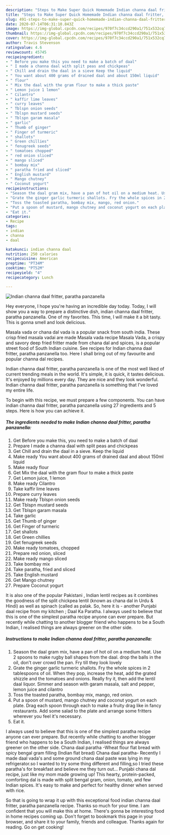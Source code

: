 ```yaml
---
description: "Steps to Make Super Quick Homemade Indian channa daal fritter, paratha panzanella"
title: "Steps to Make Super Quick Homemade Indian channa daal fritter, paratha panzanella"
slug: 491-steps-to-make-super-quick-homemade-indian-channa-daal-fritter-paratha-panzanella
date: 2020-07-14T06:31:10.843Z
image: https://img-global.cpcdn.com/recipes/970f7c34ccd290a1/751x532cq70/indian-channa-daal-fritter-paratha-panzanella-recipe-main-photo.jpg
thumbnail: https://img-global.cpcdn.com/recipes/970f7c34ccd290a1/751x532cq70/indian-channa-daal-fritter-paratha-panzanella-recipe-main-photo.jpg
cover: https://img-global.cpcdn.com/recipes/970f7c34ccd290a1/751x532cq70/indian-channa-daal-fritter-paratha-panzanella-recipe-main-photo.jpg
author: Travis Stevenson
ratingvalue: 4.6
reviewcount: 45745
recipeingredient:
- " Before you make this you need to make a batch of daal"
- " I made a channa daal with split peas and chickpeas"
- " Chill and drain the daal in a sieve Keep the liquid"
- " You want about 400 grams of drained daal and about 150ml liquid"
- " flour"
- " Mix the daal with the gram flour to make a thick paste"
- " Lemon juice 1 lemon"
- " Cilantro"
- " kaffir lime leaves"
- " curry leaves"
- " Tblspn onion seeds"
- " Tblspn mustard seeds"
- " Tblspn garam masala"
- " garlic"
- " Thumb of ginger"
- " Finger of turmeric"
- " shallots"
- " Green chillies"
- " fenugreek seeds"
- " tomatoes chopped"
- " red onion sliced"
- " mango sliced"
- " bombay mix"
- " paratha fried and sliced"
- " English mustard"
- " Mango chutney"
- " Coconut yogurt"
recipeinstructions:
- "Season the daal gram mix, have a pan of hot oil on a medium heat. Use 2 spoons to make rugby ball shapes from the daal. drop the balls in the oil, don&#39;t over crowd the pan. Fry till they look lovely"
- "Grate the ginger garlic turmeric shallots. Fry the whole spices in 2 tablespoons of oil. When they pop, increase the heat, add the grated shizzle and the tomatoes and onions. Really fry it, then add the lentil daal liquor. Simmer and season with garam masala, salt and pepper, lemon juice and cilantro"
- "Toss the toasted paratha, bombay mix, mango, red onion."
- "Put a spoon of mustard, mango chutney and coconut yogurt on each plate. Drag each spoon through each to make a fruity drag like in fancy restaurants. Add some salad to the plate and arrange some fritters wherever you feel it&#39;s necessary."
- "Eat it."
categories:
- Recipe
tags:
- indian
- channa
- daal

katakunci: indian channa daal 
nutrition: 250 calories
recipecuisine: American
preptime: "PT34M"
cooktime: "PT52M"
recipeyield: "4"
recipecategory: Lunch

---
```



![Indian channa daal fritter, paratha panzanella](https://img-global.cpcdn.com/recipes/970f7c34ccd290a1/751x532cq70/indian-channa-daal-fritter-paratha-panzanella-recipe-main-photo.jpg)

Hey everyone, I hope you're having an incredible day today. Today, I will show you a way to prepare a distinctive dish, indian channa daal fritter, paratha panzanella. One of my favorites. This time, I will make it a bit tasty. This is gonna smell and look delicious.

Masala vada or chana dal vada is a popular snack from south india. These crisp fried masala vadai are made Masala vada recipe Masala Vada, a crispy and savory deep fried fritter made from chana dal and spices, is a popular street food of South Indian cuisine. See recipes for Indian channa daal fritter, paratha panzanella too. Here I shall bring out of my favourite and popular channa dal recipes.

Indian channa daal fritter, paratha panzanella is one of the most well liked of current trending meals in the world. It's simple, it is quick, it tastes delicious. It's enjoyed by millions every day. They are nice and they look wonderful. Indian channa daal fritter, paratha panzanella is something that I've loved my entire life.


To begin with this recipe, we must prepare a few components. You can have indian channa daal fritter, paratha panzanella using 27 ingredients and 5 steps. Here is how you can achieve it.

<!--inarticleads1-->

##### The ingredients needed to make Indian channa daal fritter, paratha panzanella:

1. Get  Before you make this, you need to make a batch of daal
1. Prepare  I made a channa daal with split peas and chickpeas
1. Get  Chill and drain the daal in a sieve. Keep the liquid
1. Make ready  You want about 400 grams of drained daal and about 150ml liquid
1. Make ready  flour
1. Get  Mix the daal with the gram flour to make a thick paste
1. Get  Lemon juice, 1 lemon
1. Make ready  Cilantro
1. Take  kaffir lime leaves
1. Prepare  curry leaves
1. Make ready  Tblspn onion seeds
1. Get  Tblspn mustard seeds
1. Get  Tblspn garam masala
1. Take  garlic
1. Get  Thumb of ginger
1. Get  Finger of turmeric
1. Get  shallots
1. Get  Green chillies
1. Get  fenugreek seeds
1. Make ready  tomatoes, chopped
1. Prepare  red onion, sliced
1. Make ready  mango sliced
1. Take  bombay mix
1. Take  paratha, fried and sliced
1. Take  English mustard
1. Get  Mango chutney
1. Prepare  Coconut yogurt


It is also one of the popular Pakistani , Indian lentil recipes as it combines the goodness of the split chickpea lentil (known as chana dal in Urdu &amp; Hindi) as well as spinach (called as palak. So, here it is - another Punjabi daal recipe from my kitchen ; Daal Ka Paratha. I always used to believe that this is one of the simplest paratha recipe anyone can ever prepare. But recently while chatting to another blogger friend who happens to be a South Indian, I realised things are always greener on the other side. 

<!--inarticleads2-->

##### Instructions to make Indian channa daal fritter, paratha panzanella:

1. Season the daal gram mix, have a pan of hot oil on a medium heat. Use 2 spoons to make rugby ball shapes from the daal. drop the balls in the oil, don&#39;t over crowd the pan. Fry till they look lovely
1. Grate the ginger garlic turmeric shallots. Fry the whole spices in 2 tablespoons of oil. When they pop, increase the heat, add the grated shizzle and the tomatoes and onions. Really fry it, then add the lentil daal liquor. Simmer and season with garam masala, salt and pepper, lemon juice and cilantro
1. Toss the toasted paratha, bombay mix, mango, red onion.
1. Put a spoon of mustard, mango chutney and coconut yogurt on each plate. Drag each spoon through each to make a fruity drag like in fancy restaurants. Add some salad to the plate and arrange some fritters wherever you feel it&#39;s necessary.
1. Eat it.


I always used to believe that this is one of the simplest paratha recipe anyone can ever prepare. But recently while chatting to another blogger friend who happens to be a South Indian, I realised things are always greener on the other side. Chana daal paratha -Wheat flour flat bread with spicy bengal gram filling (Indian flat bread) Chana daal paratha- Recently I made daal vada&#39;s and some ground chana daal paste was lying in my refrigerator.so I wanted to try some thing different and filling,so I tried these paratha&#39;s for breakfast and believe me they turn out… Punjabi chana dal recipe, just like my mom made growing up! This hearty, protein-packed, comforting dal is made with split bengal gram, onion, tomato, and few Indian spices. It&#39;s easy to make and perfect for healthy dinner when served with rice. 

So that is going to wrap it up with this exceptional food indian channa daal fritter, paratha panzanella recipe. Thanks so much for your time. I am confident that you will make this at home. There's gonna be interesting food in home recipes coming up. Don't forget to bookmark this page in your browser, and share it to your family, friends and colleague. Thanks again for reading. Go on get cooking!
